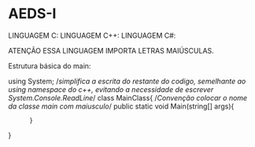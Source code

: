 # AEDS-I
LINGUAGEM C:
LINGUAGEM C++:
LINGUAGEM C#:

ATENÇÃO ESSA LINGUAGEM IMPORTA LETRAS MAIÚSCULAS.

Estrutura básica do main:

  using System;        /*simplifica a escrita do restante do codigo, semelhante ao using namespace do c++, evitando a necessidade de escrever System.Console.ReadLine*/
  class MainClass{    /*Convenção colocar o nome da classe main com maiusculo*/
          public static void Main(string[] args){
                  
          }
  }
